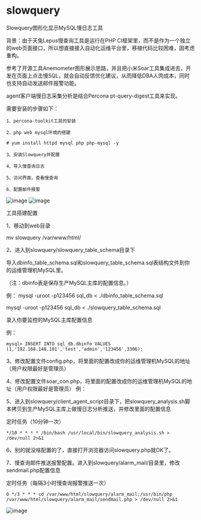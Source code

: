 # slowquery
Slowquery图形化显示MySQL慢日志工具

背景：由于天兔Lepus慢查询工具是运行在PHP CI框架里，而不是作为一个独立的web页面接口，所以想直接接入自动化运维平台里，移植代码比较困难，固考虑重构。

参考了开源工具Anemometer图形展示思路，并且把小米Soar工具集成进去，开发在页面上点击慢SQL，就会自动反馈优化建议，从而降低DBA人肉成本，同时也支持自动发送邮件报警功能。

agent客户端慢日志采集分析是结合Percona pt-query-digest工具来实现。

需要安装的步骤如下：

    1、percona-toolkit工具的安装
    
    2、php web mysql环境的搭建
    
    # yum install httpd mysql php php-mysql -y
    
    3、安装Slowquery并配置
    
    4、导入慢查询日志
    
    5、访问界面，查看慢查询
    
    6、配置邮件报警
    
![image](https://dbaplus.cn/uploadfile/2019/0320/20190320101709165.jpg)
![image](https://dbaplus.cn/uploadfile/2019/0320/20190320101724428.jpg)

工具搭建配置

1、移动到web目录

mv  slowquery  /var/www/html/

2、进入到slowquery/slowquery_table_schema目录下

导入dbinfo_table_schema.sql和slowquery_table_schema.sql表结构文件到你的运维管理机MySQL里。

（注：dbinfo表是保存生产MySQL主库的配置信息。）

例：
mysql -uroot -p123456 sql_db < ./dbinfo_table_schema.sql

mysql -uroot -p123456 sql_db < ./slowquery_table_schema.sql 

录入你要监控的MySQL主库配置信息

例：

    mysql> INSERT INTO sql_db.dbinfo VALUES (1,'192.168.148.101','test','admin','123456',3306);

3、修改配置文件config.php，将里面的配置改成你的运维管理机MySQL的地址（用户权限最好是管理员）

4、修改配置文件soar_con.php，将里面的配置改成你的运维管理机MySQL的地址（用户权限最好是管理员）
例：

5、进入到slowquery/client_agent_script目录下，把slowquery_analysis.sh脚本拷贝到生产MySQL主库上做慢日志分析推送，并修改里面的配置信息

定时任务（10分钟一次）

    */10 * * * * /bin/bash /usr/local/bin/slowquery_analysis.sh > /dev/null 2>&1

6、别的就没啥配置的了，直接打开浏览器访问slowquery.php就OK了。

7、慢查询邮件推送报警配置。进入到slowquery/alarm_mail/目录里，修改sendmail.php配置信息

定时任务（每隔3小时慢查询报警推送一次）

    0 */3 * * * cd /var/www/html/slowquery/alarm_mail;/usr/bin/php  /var/www/html/slowquery/alarm_mail/sendmail.php > /dev/null 2>&1

![image](https://dbaplus.cn/uploadfile/2019/0320/20190320101826150.jpg)

